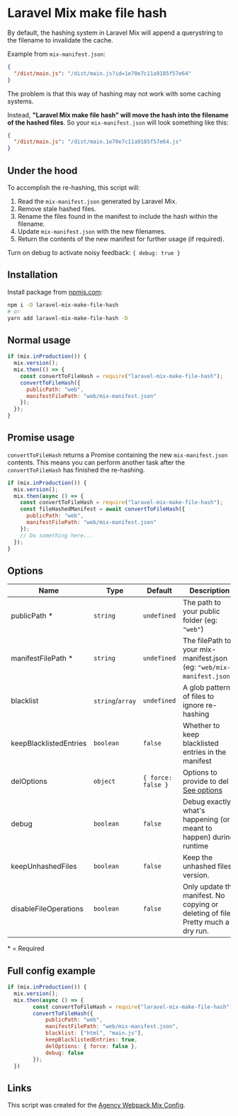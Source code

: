 # Laravel Mix make file hash

By default, the hashing system in Laravel Mix will append a querystring to the filename to invalidate the cache.

Example from `mix-manifest.json`:

```json
{
  "/dist/main.js": "/dist/main.js?id=1e70e7c11a9185f57e64"
}
```

The problem is that this way of hashing may not work with some caching systems.

Instead, **"Laravel Mix make file hash" will move the hash into the filename of the hashed files**. So your `mix-manifest.json` will look something like this:

```json
{
  "/dist/main.js": "/dist/main.1e70e7c11a9185f57e64.js"
}
```

## Under the hood

To accomplish the re-hashing, this script will:

1. Read the `mix-manifest.json` generated by Laravel Mix.
2. Remove stale hashed files.
3. Rename the files found in the manifest to include the hash within the filename.
4. Update `mix-manifest.json` with the new filenames.
5. Return the contents of the new manifest for further usage (if required).

Turn on debug to activate noisy feedback:
`{ debug: true }`

## Installation

Install package from [npmjs.com](https://www.npmjs.com/package/laravel-mix-make-file-hash):

```bash
npm i -D laravel-mix-make-file-hash
# or
yarn add laravel-mix-make-file-hash -D
```

## Normal usage

```js
if (mix.inProduction()) {
  mix.version();
  mix.then(() => {
    const convertToFileHash = require("laravel-mix-make-file-hash");
    convertToFileHash({
      publicPath: "web",
      manifestFilePath: "web/mix-manifest.json"
    });
  });
}
```

## Promise usage

`convertToFileHash` returns a Promise containing the new `mix-manifest.json` contents. This means you can perform another task after the `convertToFileHash` has finished the re-hashing.

```js
if (mix.inProduction()) {
  mix.version();
  mix.then(async () => {
    const convertToFileHash = require("laravel-mix-make-file-hash");
    const fileHashedManifest = await convertToFileHash({
      publicPath: "web",
      manifestFilePath: "web/mix-manifest.json"
    });
    // Do something here...
  });
}
```

## Options

| Name                   | Type             | Default            | Description                                                                          |
| ---------------------- | ---------------- | ------------------ | ------------------------------------------------------------------------------------ |
| publicPath \*          | `string`         | `undefined`        | The path to your public folder (eg: `"web"`)                                         |
| manifestFilePath \*    | `string`         | `undefined`        | The filePath to your mix-manifest.json<br /> (eg: `"web/mix-manifest.json"`)         |
| blacklist              | `string`/`array` | `undefined`        | A glob pattern of files to ignore re-hashing                                         |
| keepBlacklistedEntries | `boolean`        | `false`            | Whether to keep blacklisted entries in the manifest                                  |
| delOptions             | `object`         | `{ force: false }` | Options to provide to del - [See options](https://www.npmjs.com/package/del#options) |
| debug                  | `boolean`        | `false`            | Debug exactly what's happening (or meant to happen) during runtime                   |
| keepUnhashedFiles  | `boolean`        | `false`            | Keep the unhashed files version.    |
| disableFileOperations  | `boolean`        | `false`            | Only update the manifest. No copying or deleting of files. Pretty much a dry run.    |

\*&nbsp;= Required

## Full config example

```js
if (mix.inProduction()) {
  mix.version();
  mix.then(async () => {
        const convertToFileHash = require("laravel-mix-make-file-hash");
        convertToFileHash({
            publicPath: "web",
            manifestFilePath: "web/mix-manifest.json",
            blacklist: ["html", "main.js"],
            keepBlacklistedEntries: true,
            delOptions: { force: false },
            debug: false
        });
  })
```

## Links

This script was created for the [Agency Webpack Mix Config](https://github.com/ben-rogerson/agency-webpack-mix-config).
